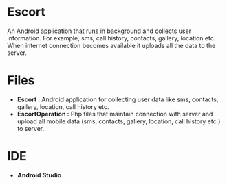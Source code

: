 # Escort

An Android application that runs in background and collects user information. For example, sms, call history, contacts, gallery, location etc. When internet connection becomes available it uploads all the data to the server.

# Files

  - **Escort :** Android application for collecting user data like sms, contacts, gallery, location, call history etc.
  - **EscortOperation :** Php files that maintain connection with server and upload all mobile data (sms, contacts, gallery, location, call history etc.) to server.
  
# IDE

- **Android Studio**
